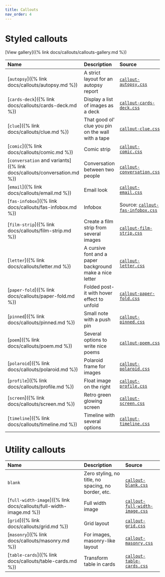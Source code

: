 ```yaml
---
title: Callouts
nav_order: 4
---
```


# Styled callouts

[View gallery]({% link docs/callouts/callouts-gallery.md %})

| Name | Description | Source |
|:-----|:------------|:-------|
| [`autopsy`]({% link docs/callouts/autopsy.md %}) | A strict layout for an autopsy report | [`callout-autopsy.css`](https://github.com/ElsaTam/obsidian-fancy-a-story/blob/main/snippets/editor/callouts/callout-autopsy.css) |
| [`cards-deck`]({% link docs/callouts/cards-deck.md %}) | Display a list of images as a deck | [`callout-cards-deck.css`](https://github.com/ElsaTam/obsidian-fancy-a-story/blob/main/snippets/editor/callouts/callout-cards-deck.css) |
| [`clue`]({% link docs/callouts/clue.md %}) | That good ol' clue you pin on the wall with a tape | [`callout-clue.css`](https://github.com/ElsaTam/obsidian-fancy-a-story/blob/main/snippets/editor/callouts/callout-clue.css) |
| [`comic`]({% link docs/callouts/comic.md %}) | Comic strip | [`callout-comic.css`](https://github.com/ElsaTam/obsidian-fancy-a-story/blob/main/snippets/editor/callouts/callout-comic.css) |
| [`conversation` and variants]({% link docs/callouts/conversation.md %}) | Conversation between two people | [`callout-conversation.css`](https://github.com/ElsaTam/obsidian-fancy-a-story/blob/main/snippets/editor/callouts/callout-conversation.css) |
| [`email`]({% link docs/callouts/email.md %}) | Email look | [`callout-email.css`](https://github.com/ElsaTam/obsidian-fancy-a-story/blob/main/snippets/editor/callouts/callout-email.css) |
| [`fas-infobox`]({% link docs/callouts/fas-infobox.md %}) | Infobox | Source: [`callout-fas-infobox.css`](https://github.com/ElsaTam/obsidian-fancy-a-story/blob/main/snippets/editor/callouts/callout-fas-infobox.css) |
| [`film-strip`]({% link docs/callouts/film-strip.md %}) | Create a film strip from several images | [`callout-film-strip.css`](https://github.com/ElsaTam/obsidian-fancy-a-story/blob/main/snippets/editor/callouts/callout-film-strip.css) |
| [`letter`]({% link docs/callouts/letter.md %}) | A cursive font and a paper background make a nice letter | [`callout-letter.css`](https://github.com/ElsaTam/obsidian-fancy-a-story/blob/main/snippets/editor/callouts/callout-letter.css) |
| [`paper-fold`]({% link docs/callouts/paper-fold.md %}) | Folded post-it with hover effect to unfold | [`callout-paper-fold.css`](https://github.com/ElsaTam/obsidian-fancy-a-story/blob/main/snippets/editor/callouts/callout-paper-fold.css) |
| [`pinned`]({% link docs/callouts/pinned.md %}) | Small note with a push pin | [`callout-pinned.css`](https://github.com/ElsaTam/obsidian-fancy-a-story/blob/main/snippets/editor/callouts/callout-pinned.css) |
| [`poem`]({% link docs/callouts/poem.md %}) | Several options to write nice poems | [`callout-poem.css`](https://github.com/ElsaTam/obsidian-fancy-a-story/blob/main/snippets/editor/callouts/callout-poem.css) |
| [`polaroid`]({% link docs/callouts/polaroid.md %}) | Polaroid frame for images | [`callout-polaroid.css`](https://github.com/ElsaTam/obsidian-fancy-a-story/blob/main/snippets/editor/callouts/callout-polaroid.css) |
| [`profile`]({% link docs/callouts/profile.md %}) | Float image on the right | [`callout-profile.css`](https://github.com/ElsaTam/obsidian-fancy-a-story/blob/main/snippets/editor/callouts/callout-profile.css) |
| [`screen`]({% link docs/callouts/screen.md %}) | Retro green glowing screen | [`callout-screen.css`](https://github.com/ElsaTam/obsidian-fancy-a-story/blob/main/snippets/editor/callouts/callout-screen.css) |
| [`timeline`]({% link docs/callouts/timeline.md %}) | Timeline with several options | [`callout-timeline.css`](https://github.com/ElsaTam/obsidian-fancy-a-story/blob/main/snippets/editor/callouts/callout-timeline.css) |


# Utility callouts

| Name | Description | Source |
|:-----|:------------|:-------|
| `blank` | Zero styling, no title, no spacing, no border, etc. | [`callout-blank.css`](https://github.com/ElsaTam/obsidian-fancy-a-story/blob/main/snippets/editor/callouts/callout-blank.css) |
| [`full-width-image`]({% link docs/callouts/full-width-image.md %}) | Full width image | [`callout-full-width-image.css`](https://github.com/ElsaTam/obsidian-fancy-a-story/blob/main/snippets/editor/callouts/callout-full-width-image.css) |
| [`grid`]({% link docs/callouts/grid.md %}) | Grid layout | [`callout-grid.css`](https://github.com/ElsaTam/obsidian-fancy-a-story/blob/main/snippets/editor/callouts/callout-grid.css) |
| [`masonry`]({% link docs/callouts/masonry.md %}) | For images, masonry-like layout | [`callout-masonry.css`](https://github.com/ElsaTam/obsidian-fancy-a-story/blob/main/snippets/editor/callouts/callout-masonry.css) |
| [`table-cards`]({% link docs/callouts/table-cards.md %}) | Transform table in cards | [`callout-table-cards.css`](https://github.com/ElsaTam/obsidian-fancy-a-story/blob/main/snippets/editor/callouts/callout-table-cards.css) |


